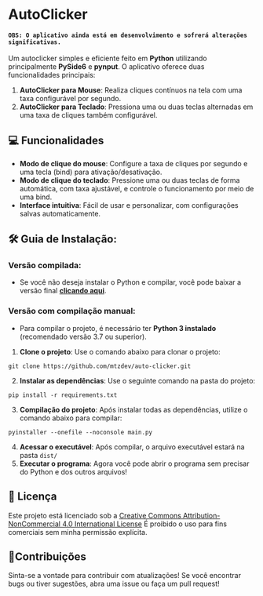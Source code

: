 # AutoClicker
**`OBS: O aplicativo ainda está em desenvolvimento e sofrerá alterações significativas.`**<br><br>
Um autoclicker simples e eficiente feito em **Python** utilizando principalmente **PySide6** e **pynput**. O aplicativo oferece duas funcionalidades principais:

1. **AutoClicker para Mouse**: Realiza cliques contínuos na tela com uma taxa configurável por segundo.
2. **AutoClicker para Teclado**: Pressiona uma ou duas teclas alternadas em uma taxa de cliques também configurável.

## 💻 Funcionalidades
- **Modo de clique do mouse**: Configure a taxa de cliques por segundo e uma tecla (bind) para ativação/desativação.
- **Modo de clique do teclado**: Pressione uma ou duas teclas de forma automática, com taxa ajustável, e controle o funcionamento por meio de uma bind.
- **Interface intuitiva**: Fácil de usar e personalizar, com configurações salvas automaticamente.

## 🛠️ Guia de Instalação:
### Versão compilada:
- Se você não deseja instalar o Python e compilar, você pode baixar a versão final [**clicando aqui**](https://github.com/mtzdev/auto-clicker/releases).
### Versão com compilação manual:
- Para compilar o projeto, é necessário ter **Python 3 instalado** (recomendado versão 3.7 ou superior).
1. **Clone o projeto**: Use o comando abaixo para clonar o projeto:
```
git clone https://github.com/mtzdev/auto-clicker.git
```
2. **Instalar as dependências**: Use o seguinte comando na pasta do projeto:
```
pip install -r requirements.txt
```
3. **Compilação do projeto**: Após instalar todas as dependências, utilize o comando abaixo para compilar:
```
pyinstaller --onefile --noconsole main.py
```
4. **Acessar o executável**: Após compilar, o arquivo executável estará na pasta `dist/`
5. **Executar o programa**: Agora você pode abrir o programa sem precisar do Python e dos outros arquivos!

## 📜 Licença
Este projeto está licenciado sob a [Creative Commons Attribution-NonCommercial 4.0 International License](https://creativecommons.org/licenses/by-nc/4.0/)
É proibido o uso para fins comerciais sem minha permissão explícita.

## 🤝Contribuições
Sinta-se a vontade para contribuir com atualizações! Se você encontrar bugs ou tiver sugestões, abra uma issue ou faça um pull request!

